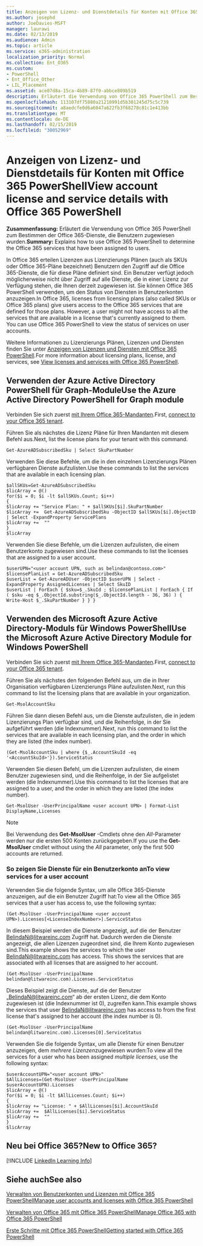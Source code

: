 ```yaml
---
title: Anzeigen von Lizenz- und Dienstdetails für Konten mit Office 365 PowerShell
ms.author: josephd
author: JoeDavies-MSFT
manager: laurawi
ms.date: 02/13/2019
ms.audience: Admin
ms.topic: article
ms.service: o365-administration
localization_priority: Normal
ms.collection: Ent_O365
ms.custom:
- PowerShell
- Ent_Office_Other
- LIL_Placement
ms.assetid: ace07d8a-15ca-4b89-87f0-abbce809b519
description: Erläutert die Verwendung von Office 365 PowerShell zum Bestimmen der Office 365-Dienste, die Benutzern zugewiesen wurden.
ms.openlocfilehash: 113107df75880a21210991d5b301245d75c5c739
ms.sourcegitcommit: a8aedcfe0d6a6047a622fb3f68278c81c1e413bb
ms.translationtype: MT
ms.contentlocale: de-DE
ms.lasthandoff: 02/15/2019
ms.locfileid: "30052969"
---
```

# <a name="view-account-license-and-service-details-with-office-365-powershell"></a><span data-ttu-id="b332a-103">Anzeigen von Lizenz- und Dienstdetails für Konten mit Office 365 PowerShell</span><span class="sxs-lookup"><span data-stu-id="b332a-103">View account license and service details with Office 365 PowerShell</span></span>

<span data-ttu-id="b332a-104">**Zusammenfassung:** Erläutert die Verwendung von Office 365 PowerShell zum Bestimmen der Office 365-Dienste, die Benutzern zugewiesen wurden.</span><span class="sxs-lookup"><span data-stu-id="b332a-104">**Summary:** Explains how to use Office 365 PowerShell to determine the Office 365 services that have been assigned to users.</span></span>
  
<span data-ttu-id="b332a-p101">In Office 365 erteilen Lizenzen aus Lizenzierungs Plänen (auch als SKUs oder Office 365-Pläne bezeichnet) Benutzern den Zugriff auf die Office 365-Dienste, die für diese Pläne definiert sind. Ein Benutzer verfügt jedoch möglicherweise nicht über Zugriff auf alle Dienste, die in einer Lizenz zur Verfügung stehen, die Ihnen derzeit zugewiesen ist. Sie können Office 365 PowerShell verwenden, um den Status von Diensten in Benutzerkonten anzuzeigen.</span><span class="sxs-lookup"><span data-stu-id="b332a-p101">In Office 365, licenses from licensing plans (also called SKUs or Office 365 plans) give users access to the Office 365 services that are defined for those plans. However, a user might not have access to all the services that are available in a license that's currently assigned to them. You can use Office 365 PowerShell to view the status of services on user accounts.</span></span> 

<span data-ttu-id="b332a-108">Weitere Informationen zu Lizenzierungs Plänen, Lizenzen und Diensten finden Sie unter [Anzeigen von Lizenzen und Diensten mit Office 365 PowerShell](view-licenses-and-services-with-office-365-powershell.md).</span><span class="sxs-lookup"><span data-stu-id="b332a-108">For more information about licensing plans, license, and services, see [View licenses and services with Office 365 PowerShell](view-licenses-and-services-with-office-365-powershell.md).</span></span>

## <a name="use-the-azure-active-directory-powershell-for-graph-module"></a><span data-ttu-id="b332a-109">Verwenden der Azure Active Directory PowerShell für Graph-Module</span><span class="sxs-lookup"><span data-stu-id="b332a-109">Use the Azure Active Directory PowerShell for Graph module</span></span>

<span data-ttu-id="b332a-110">Verbinden Sie sich zuerst [mit Ihrem Office 365-Mandanten](connect-to-office-365-powershell.md#connect-with-the-azure-active-directory-powershell-for-graph-module).</span><span class="sxs-lookup"><span data-stu-id="b332a-110">First, [connect to your Office 365 tenant](connect-to-office-365-powershell.md#connect-with-the-azure-active-directory-powershell-for-graph-module).</span></span>
  
<span data-ttu-id="b332a-111">Führen Sie als nächstes die Lizenz Pläne für Ihren Mandanten mit diesem Befehl aus.</span><span class="sxs-lookup"><span data-stu-id="b332a-111">Next, list the license plans for your tenant with this command.</span></span>

```
Get-AzureADSubscribedSku | Select SkuPartNumber
```

<span data-ttu-id="b332a-112">Verwenden Sie diese Befehle, um die in den einzelnen Lizenzierungs Plänen verfügbaren Dienste aufzulisten.</span><span class="sxs-lookup"><span data-stu-id="b332a-112">Use these commands to list the services that are available in each licensing plan.</span></span>

```
$allSKUs=Get-AzureADSubscribedSku
$licArray = @()
for($i = 0; $i -lt $allSKUs.Count; $i++)
{
$licArray += "Service Plan: " + $allSKUs[$i].SkuPartNumber
$licArray +=  Get-AzureADSubscribedSku -ObjectID $allSKUs[$i].ObjectID | Select -ExpandProperty ServicePlans
$licArray +=  ""
}
$licArray
````

<span data-ttu-id="b332a-113">Verwenden Sie diese Befehle, um die Lizenzen aufzulisten, die einem Benutzerkonto zugewiesen sind.</span><span class="sxs-lookup"><span data-stu-id="b332a-113">Use these commands to list the licenses that are assigned to a user account.</span></span>

````
$userUPN="<user account UPN, such as belindan@contoso.com>"
$licensePlanList = Get-AzureADSubscribedSku
$userList = Get-AzureADUser -ObjectID $userUPN | Select -ExpandProperty AssignedLicenses | Select SkuID 
$userList | ForEach { $sku=$_.SkuId ; $licensePlanList | ForEach { If ( $sku -eq $_.ObjectId.substring($_.ObjectId.length - 36, 36) ) { Write-Host $_.SkuPartNumber } } }
````

## <a name="use-the-microsoft-azure-active-directory-module-for-windows-powershell"></a><span data-ttu-id="b332a-114">Verwenden des Microsoft Azure Active Directory-Moduls für Windows PowerShell</span><span class="sxs-lookup"><span data-stu-id="b332a-114">Use the Microsoft Azure Active Directory Module for Windows PowerShell</span></span>

<span data-ttu-id="b332a-115">Verbinden Sie sich zuerst [mit Ihrem Office 365-Mandanten](connect-to-office-365-powershell.md#connect-with-the-microsoft-azure-active-directory-module-for-windows-powershell).</span><span class="sxs-lookup"><span data-stu-id="b332a-115">First, [connect to your Office 365 tenant](connect-to-office-365-powershell.md#connect-with-the-microsoft-azure-active-directory-module-for-windows-powershell).</span></span>

<span data-ttu-id="b332a-116">Führen Sie als nächstes den folgenden Befehl aus, um die in Ihrer Organisation verfügbaren Lizenzierungs Pläne aufzulisten.</span><span class="sxs-lookup"><span data-stu-id="b332a-116">Next, run this command to list the licensing plans that are available in your organization.</span></span> 

```
Get-MsolAccountSku
```

<span data-ttu-id="b332a-117">Führen Sie dann diesen Befehl aus, um die Dienste aufzulisten, die in jedem Lizenzierungs Plan verfügbar sind, und die Reihenfolge, in der Sie aufgeführt werden (die Indexnummer).</span><span class="sxs-lookup"><span data-stu-id="b332a-117">Next, run this command to list the services that are available in each licensing plan, and the order in which they are listed (the index number).</span></span>

````
(Get-MsolAccountSku | where {$_.AccountSkuId -eq '<AccountSkuId>'}).ServiceStatus
````
  
<span data-ttu-id="b332a-118">Verwenden Sie diesen Befehl, um die Lizenzen aufzulisten, die einem Benutzer zugewiesen sind, und die Reihenfolge, in der Sie aufgelistet werden (die Indexnummer).</span><span class="sxs-lookup"><span data-stu-id="b332a-118">Use this command to list the licenses that are assigned to a user, and the order in which they are listed (the index number).</span></span>

````
Get-MsolUser -UserPrincipalName <user account UPN> | Format-List DisplayName,Licenses
````

>[!Note]
><span data-ttu-id="b332a-119">Bei Verwendung des **Get-MsolUser** -Cmdlets ohne den _All_-Parameter werden nur die ersten 500 Konten zurückgegeben.</span><span class="sxs-lookup"><span data-stu-id="b332a-119">If you use the **Get-MsolUser** cmdlet without using the _All_ parameter, only the first 500 accounts are returned.</span></span>
>
   

### <a name="to-view-services-for-a-user-account"></a><span data-ttu-id="b332a-120">So zeigen Sie Dienste für ein Benutzerkonto an</span><span class="sxs-lookup"><span data-stu-id="b332a-120">To view services for a user account</span></span>

<span data-ttu-id="b332a-121">Verwenden Sie die folgende Syntax, um alle Office 365-Dienste anzuzeigen, auf die ein Benutzer Zugriff hat:</span><span class="sxs-lookup"><span data-stu-id="b332a-121">To view all the Office 365 services that a user has access to, use the following syntax:</span></span>
  
```
(Get-MsolUser -UserPrincipalName <user account UPN>).Licenses[<LicenseIndexNumber>].ServiceStatus
```

<span data-ttu-id="b332a-p102">In diesem Beispiel werden die Dienste angezeigt, auf die der Benutzer BelindaN@litwareinc.com Zugriff hat. Dadurch werden die Dienste angezeigt, die allen Lizenzen zugeordnet sind, die Ihrem Konto zugewiesen sind.</span><span class="sxs-lookup"><span data-stu-id="b332a-p102">This example shows the services to which the user BelindaN@litwareinc.com has access. This shows the services that are associated with all licenses that are assigned to her account.</span></span>
  
```
(Get-MsolUser -UserPrincipalName belindan@litwareinc.com).Licenses.ServiceStatus
```

<span data-ttu-id="b332a-124">Dieses Beispiel zeigt die Dienste, auf die der Benutzer „BelindaN@litwareinc.com“ ab der ersten Lizenz, die dem Konto zugewiesen ist (die Indexnummer ist 0), zugreifen kann.</span><span class="sxs-lookup"><span data-stu-id="b332a-124">This example shows the services that user BelindaN@litwareinc.com has access to from the first license that's assigned to her account (the index number is 0).</span></span>
  
```
(Get-MsolUser -UserPrincipalName belindan@litwareinc.com).Licenses[0].ServiceStatus
```

<span data-ttu-id="b332a-125">Verwenden Sie die folgende Syntax, um alle Dienste für einen Benutzer anzuzeigen, dem *mehrere Lizenzen*zugewiesen wurden:</span><span class="sxs-lookup"><span data-stu-id="b332a-125">To view all the services for a user who has been assigned *multiple licenses*, use the following syntax:</span></span>

```
$userAccountUPN="<user account UPN>"
$AllLicenses=(Get-MsolUser -UserPrincipalName $userAccountUPN).Licenses
$licArray = @()
for($i = 0; $i -lt $AllLicenses.Count; $i++)
{
$licArray += "License: " + $AllLicenses[$i].AccountSkuId
$licArray +=  $AllLicenses[$i].ServiceStatus
$licArray +=  ""
}
$licArray
```

  
## <a name="new-to-office-365"></a><span data-ttu-id="b332a-126">Neu bei Office 365?</span><span class="sxs-lookup"><span data-stu-id="b332a-126">New to Office 365?</span></span>

[!INCLUDE [LinkedIn Learning Info](../common/office/linkedin-learning-info.md)]

## <a name="see-also"></a><span data-ttu-id="b332a-127">Siehe auch</span><span class="sxs-lookup"><span data-stu-id="b332a-127">See also</span></span>

[<span data-ttu-id="b332a-128">Verwalten von Benutzerkonten und Lizenzen mit Office 365 PowerShell</span><span class="sxs-lookup"><span data-stu-id="b332a-128">Manage user accounts and licenses with Office 365 PowerShell</span></span>](manage-user-accounts-and-licenses-with-office-365-powershell.md)
  
[<span data-ttu-id="b332a-129">Verwalten von Office 365 mit Office 365 PowerShell</span><span class="sxs-lookup"><span data-stu-id="b332a-129">Manage Office 365 with Office 365 PowerShell</span></span>](manage-office-365-with-office-365-powershell.md)
  
[<span data-ttu-id="b332a-130">Erste Schritte mit Office 365 PowerShell</span><span class="sxs-lookup"><span data-stu-id="b332a-130">Getting started with Office 365 PowerShell</span></span>](getting-started-with-office-365-powershell.md)
